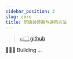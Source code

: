 ```yaml
---
sidebar_position: 3
slug: core
title: 层级装饰器与通用方法
---
```


> [👉🏻 github](https://github.com/vodyani/core)

👷🏻‍♂️ Building ...